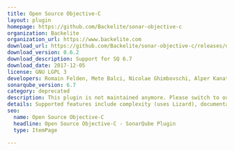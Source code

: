 ```yaml
---
title: Open Source Objective-C
layout: plugin
homepage: https://github.com/Backelite/sonar-objective-c
organization: Backelite
organization_url: https://www.backelite.com
download_url: https://github.com/Backelite/sonar-objective-c/releases/download/0.6.2/backelite-sonar-objective-c-plugin-0.6.2.jar
download_version: 0.6.2
download_description: Support for SQ 6.7
download_date: 2017-12-05
license: GNU LGPL 3
developers: Romain Felden, Mete Balci, Nicolae Ghimbovschi, Alper Kanat
sonarqube_version: 6.7
category: deprecated
description: This plugin is not maintained anymore. Please switch to our Swift plugin both for Swift or Objective-C
details: Supported features include complexity (uses Lizard), documentation, duplications, issues (uses OCLint and Faux Pas), size, tests (uses xctool) and code coverage (uses gcovr and slather) 
seo: 
  name: Open Source Objective-C
  headline: Open Source Objective-C - SonarQube Plugin
  type: ItemPage

---
```

